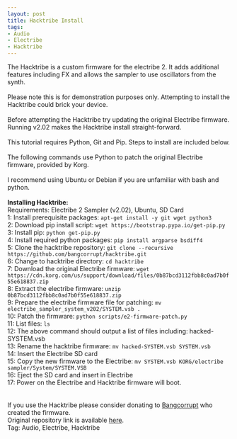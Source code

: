 ```yaml
---
layout: post
title: Hacktribe Install
tags:
- Audio
- Electribe
- Hacktribe
---
```


The Hacktribe is a custom firmware for the electribe 2. It adds additional features including FX and allows the sampler to use oscillators from the synth.<br><br>
Please note this is for demonstration purposes only. Attempting to install the Hacktribe could brick your device.<br><br>
Before attempting the Hacktribe try updating the original Electribe firmware. Running v2.02 makes the Hacktribe install straight-forward.<br><br>
This tutorial requires Python, Git and Pip. Steps to install are included below.<br><br>
The following commands use Python to patch the original Electribe firmware, provided by Korg.<br><br>
I recommend using Ubuntu or Debian if you are unfamiliar with bash and python.<br><br>
<b>Installing Hacktribe:</b><br>
Requirements: Electribe 2 Sampler (v2.02), Ubuntu, SD Card<br>
1: Install prerequisite packages: ```apt-get install -y git wget python3```<br>
2: Download pip install script: ```wget https://bootstrap.pypa.io/get-pip.py```<br>
3: Install pip: ```python get-pip.py```<br>
4: Install required python packages: ```pip install argparse bsdiff4```<br>
5: Clone the hacktribe repository: ```git clone --recursive https://github.com/bangcorrupt/hacktribe.git```<br>
6: Change to hacktribe directory: ```cd hacktribe```<br>
7: Download the original Electribe firmware: ```wget https://cdn.korg.com/us/support/download/files/0b87bcd3112fbb8c0ad7b0f55e618837.zip```<br>
8: Extract the electribe firmware: ```unzip 0b87bcd3112fbb8c0ad7b0f55e618837.zip```<br>
9: Prepare the electribe firmware file for patching: ```mv electribe_sampler_system_v202/SYSTEM.vsb .```<br>
10: Patch the firmware: ```python scripts/e2-firmware-patch.py```<br>
11: List files: ```ls```<br>
12: The above command should output a list of files including: hacked-SYSTEM.vsb<br>
13: Rename the hacktribe firmware: ```mv hacked-SYSTEM.vsb SYSTEM.vsb```<br>
14: Insert the Electribe SD card<br>
15: Copy the new firmware to the Electribe: ```mv SYSTEM.vsb KORG/electribe sampler/System/SYSTEM.VSB```<br>
16: Eject the SD card and insert in Electribe<br>
17: Power on the Electribe and Hacktribe firmware will boot.<br>
<br>
<br>
If you use the Hacktribe please consider donating to <a href="https://liberapay.com/bangcorrupt">Bangcorrupt</a> who created the firmware.<br>
Original repository link is available <a href="https://github.com/bangcorrupt/hacktribe">here</a>.<br>
Tag: Audio, Electribe, Hacktribe